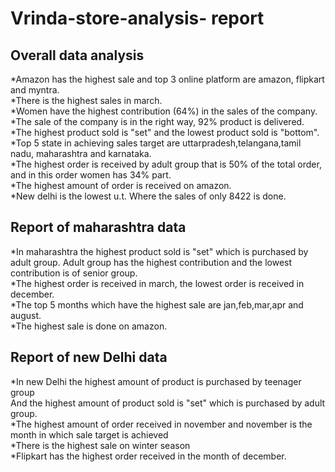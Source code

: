 # Vrinda-store-analysis- report

## Overall data analysis
*Amazon has the highest sale and top 3 online platform are amazon, flipkart and myntra.																																		
*There is the highest sales in march.																																	
*Women have the highest contribution (64%) in the sales of the company. 																																	
*The sale of the company is in the right way,  92% product is  delivered.																																	
*The highest product sold is "set"  and the lowest product sold is "bottom".																															
*Top 5 state in achieving sales target are uttarpradesh,telangana,tamil nadu, maharashtra and karnataka.																																
*The highest order is received by adult group that is 50% of the total order, and in this order women has 34% part.																	
*The highest amount of order is received on amazon.															   
*New delhi is the lowest u.t. Where the sales of only 8422 is done.																	

## Report of maharashtra data
*In maharashtra the highest product sold is "set" which is purchased by adult group. Adult group has the highest contribution and the lowest contribution is of senior group.																
*The highest order is received in march, the lowest order is received in december.																
*The top 5 months which have the highest sale are jan,feb,mar,apr and august.																
*The highest sale is done on amazon.																


## Report of new Delhi data
*In new Delhi the highest amount of product is purchased by teenager group																
And the highest amount of product sold is "set" which is purchased by adult group.																
*The highest amount of order received in november and november is the month in which sale target is achieved																	
*There is the highest sale on winter season 																	
*Flipkart has the highest order received in the month of december.																	


